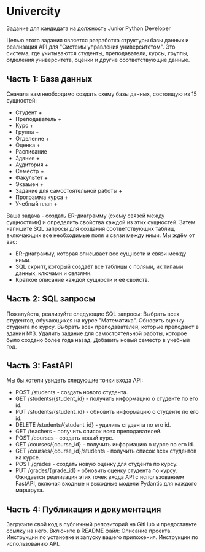 # Univercity

Задание для кандидата на должность Junior Python Developer

Целью этого задания является разработка структуры базы данных и реализация API для "Системы управления университетом". Это система, где учитываются студенты, преподаватели, курсы, группы, отделения университета, оценки и другие соответствующие данные.

## Часть 1: База данных

Сначала вам необходимо создать схему базы данных, состоящую из 15 сущностей:
 - Студент +
 - Преподаватель +
 - Курс +
 - Группа +
 - Отделение +
 - Оценка +
 - Расписание 
 - Здание +
 - Аудитория +
 - Семестр +
 - Факультет +
 - Экзамен +
 - Задание для самостоятельной работы +
 - Программа курса +
 - Учебный план +
 
Ваша задача - создать ER-диаграмму (схему связей между сущностями) и определить свойства каждой из этих сущностей. Затем напишите SQL запросы для создания соответствующих таблиц, включающих все необходимые поля и связи между ними.
Мы ждём от вас:
 - ER-диаграмму, которая описывает все сущности и связи между ними.
 - SQL скрипт, который создаёт все таблицы с полями, их типами данных, ключами и связями.
 - Краткое описание каждой сущности и её свойств.

## Часть 2: SQL запросы
Пожалуйста, реализуйте следующие SQL запросы:
Выбрать всех студентов, обучающихся на курсе "Математика".
Обновить оценку студента по курсу.
Выбрать всех преподавателей, которые преподают в здании №3.
Удалить задание для самостоятельной работы, которое было создано более года назад.
Добавить новый семестр в учебный год.

## Часть 3: FastAPI
Мы бы хотели увидеть следующие точки входа API:
 - POST /students - создать нового студента.
 - GET /students/{student_id} - получить информацию о студенте по его id.
 - PUT /students/{student_id} - обновить информацию о студенте по его id.
 - DELETE /students/{student_id} - удалить студента по его id.
 - GET /teachers - получить список всех преподавателей.
 - POST /courses - создать новый курс.
 - GET /courses/{course_id} - получить информацию о курсе по его id.
 - GET /courses/{course_id}/students - получить список всех студентов на курсе.
 - POST /grades - создать новую оценку для студента по курсу.
 - PUT /grades/{grade_id} - обновить оценку студента по курсу.
Ожидается реализация этих точек входа API с использованием FastAPI, включая входные и выходные модели Pydantic для каждого маршрута.

## Часть 4: Публикация и документация
Загрузите свой код в публичный репозиторий на GitHub и предоставьте ссылку на него. Включите в README файл:
Описание проекта.
Инструкции по установке и запуску вашего приложения.
Инструкции по использованию API.

